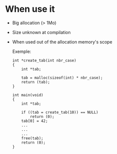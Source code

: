 # When use it #

- Big allocation (> 1Mo)

- Size unknown at compilation

- When used out of the allocation memory's scope  

	Exemple:
	```
	int	*create_tab(int nbr_case)
	{
		int	*tab;

		tab = malloc(sizeof(int) * nbr_case);
		return (tab);
	}

	int	main(void)
	{
		int	*tab;

		if ((tab = create_tab(10)) == NULL)
			return (0);
		tab[0] = 42;
		...
		...
		...
		free(tab);
		return (0);
	}
	```